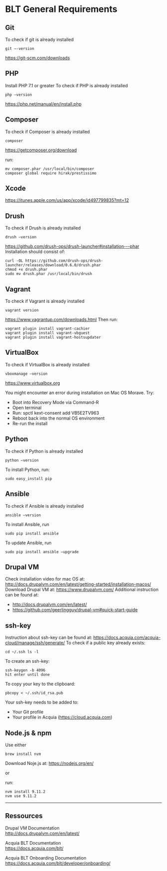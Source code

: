 # BLT General Requirements

## Git
To check if git is already installed
```
git –-version 
```
https://git-scm.com/downloads

## PHP
Install PHP 7.1 or greater
To check if PHP is already installed
```
php –version 
```
https://php.net/manual/en/install.php

## Composer
To check if Composer is already installed
```
composer
```
https://getcomposer.org/download

run:
```
mv composer.phar /usr/local/bin/composer
composer global require hirak/prestissimo
```

## Xcode
https://itunes.apple.com/us/app/xcode/id497799835?mt=12 

## Drush
To check if Drush is already installed
```
drush –version 
```
https://github.com/drush-ops/drush-launcher#installation---phar
Installation should consist of:
```
curl -OL https://github.com/drush-ops/drush-launcher/releases/download/0.6.0/drush.phar
chmod +x drush.phar
sudo mv drush.phar /usr/local/bin/drush
```

## Vagrant
To check if Vagrant is already installed
```
vagrant version  
```
https://www.vagrantup.com/downloads.html
Then run:
```
vagrant plugin install vagrant-cachier
vagrant plugin install vagrant-vbguest
vagrant plugin install vagrant-hostsupdater
```

## VirtualBox
To check if VirtualBox is already installed
```
vboxmanage –version   
```
https://www.virtualbox.org

You might encounter an error during installation on Mac OS Morave. Try:
- Boot into Recovery Mode via Command-R
- Open terminal
- Run: spctl kext-consent add VB5E2TV963
- Reboot back into the normal OS environment
- Re-run the install

## Python
To check if Python is already installed
```
python –version    
```
To install Python, run:
```
sudo easy_install pip    
```

## Ansible
To check if Ansible is already installed
```
ansible –version    
```
To install Ansible, run
```
sudo pip install ansible   
```
To update Ansible, run
```
sudo pip install ansible –upgrade   
```

## Drupal VM
Check installation video for mac OS at: http://docs.drupalvm.com/en/latest/getting-started/installation-macos/
Download Drupal VM at: https://www.drupalvm.com/
Additional instruction can be found at:
- http://docs.drupalvm.com/en/latest/
- https://github.com/geerlingguy/drupal-vm#quick-start-guide

## ssh-key
Instruction about ssh-key can be found at: https://docs.acquia.com/acquia-cloud/manage/ssh/generate/
To check if a public key already exists:
```
cd ~/.ssh ls -l 
```
To create an ssh-key: 
```
ssh-keygen -b 4096
hit enter until done
```
To copy your key to the clipboard: 
```
pbcopy < ~/.ssh/id_rsa.pub
```

Your ssh-key needs to be added to:
- Your Git profile
- Your profile in Acquia (https://cloud.acquia.com)

## Node.js & npm
Use either
```
brew install nvm
```
Download Noje.js at: https://nodejs.org/en/

or 

run:
```
nvm install 9.11.2
nvm use 9.11.2
```

---
## Ressources
Drupal VM Documentation  
http://docs.drupalvm.com/en/latest/

Acquia BLT Documentation  
https://docs.acquia.com/blt/

Acquia BLT Onboarding Documentation  
https://docs.acquia.com/blt/developer/onboarding/
